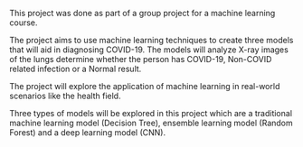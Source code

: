 This project was done as part of a group project for a machine learning course.

The project aims to use machine learning techniques to create three models that will aid in diagnosing COVID-19. The models will analyze X-ray images of the lungs determine whether the person has COVID-19, Non-COVID related infection or a Normal result.

The project will explore the application of machine learning in real-world scenarios like the health field.

Three types of models will be explored in this project which are a traditional machine learning model (Decision Tree), ensemble learning model (Random Forest) and a deep learning model (CNN).
